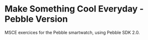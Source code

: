 Make Something Cool Everyday - Pebble Version
===========

MSCE exercices for the Pebble smartwatch, using Pebble SDK 2.0.
